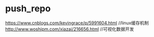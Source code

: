 # push_repo
https://www.cnblogs.com/kevingrace/p/5991604.html //linux缓存机制
http://www.woshipm.com/xiazai/216656.html //可视化数据开发
